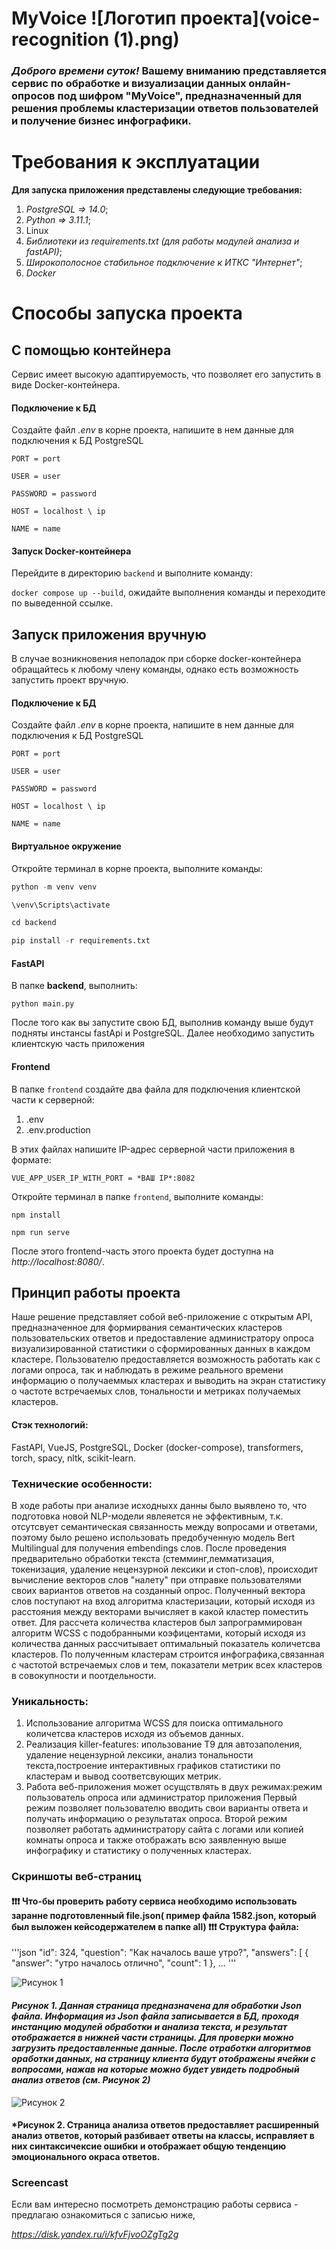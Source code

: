 # MyVoice ![Логотип проекта](voice-recognition (1).png)

  ### *Доброго времени суток!* **Вашему вниманию** представляется сервис по обработке и визуализации данных онлайн-опросов под шифром "**MyVoice**", предназначенный для решения проблемы кластеризации ответов пользователей и получение бизнес инфографики. ###

# Требования к эксплуатации
**Для запуска приложения представлены следующие требования:**
1) *PostgreSQL => 14.0*;
2) *Python => 3.11.1*;
3) Linux
4) *Библиотеки из requirements.txt (для работы модулей анализа и fastAPI)*;
5) *Широкополосное стабильное подключение к ИТКС "Интернет"*;
6) *Docker* 

# Способы запуска проекта
## С помощью контейнера
  Сервис имеет высокую адаптируемость, что позволяет его запустить в виде Docker-контейнера.
#### Подключение к БД
  Создайте файл *.env* в корне проекта, напишите в нем данные для подключения к БД PostgreSQL

`PORT = port `

`USER = user `

`PASSWORD = password `

`HOST = localhost \ ip `

`NAME = name`

#### Запуск Docker-контейнера
  Перейдите в директорию `backend` и выполните команду:
  
  `docker compose up --build`, ожидайте выполнения команды и переходите по выведенной ссылке.
## Запуск приложения вручную
  В случае возникновения неполадок при сборке docker-контейнера обращайтесь к любому члену команды, однако есть возможность запустить проект вручную.
  #### Подключение к БД
  Создайте файл *.env* в корне проекта, напишите в нем данные для подключения к БД PostgreSQL

`PORT = port `

`USER = user `

`PASSWORD = password `

`HOST = localhost \ ip `

`NAME = name`

#### Виртуальное окружение

Откройте терминал в корне проекта, выполните команды:
```python
python -m venv venv

\venv\Scripts\activate

cd backend

pip install -r requirements.txt
```
#### FastAPI

В папке **backend**, выполнить:

`python main.py`

После того как вы запустите свою БД, выполнив команду выше будут подняты инстансы fastApi и PostgreSQL. Далее необходимо запустить клиентскую часть приложения


#### Frontend
В папке `frontend` создайте два файла для подключения клиентской части к серверной:

1) .env
2) .env.production
   
В этих файлах напишите IP-адрес серверной части приложения в формате:

`VUE_APP_USER_IP_WITH_PORT = *ВАШ IP*:8082`

Откройте терминал в папке `frontend`, выполните команды:

`npm install`

`npm run serve`

После этого frontend-часть этого проекта будет доступна на *http://localhost:8080/*.

## Принцип работы проекта
Наше решение представляет собой веб-приложение с открытым API, предназначенное для формирвания семантических кластеров  пользовательских ответов и предоставление администратору опроса визуализированной статистики о сформированных данных в каждом кластере. Пользователю предоставляется возможность работать как с логами опроса, так и наблюдать в режиме реального времени информацию о получаеммых кластерах и выводить на экран статистику о частоте встречаемых слов, тональности и метриках получаемых кластеров.
#### Стэк технологий:

FastAPI, VueJS, PostgreSQL, Docker (docker-compose), transformers, torch, spacy, nltk, scikit-learn.

### Технические особенности:
В ходе работы при анализе исходныхх данны было выявлено то, что подготовка новой NLP-модели явлеяется не эффективным, 
т.к. отсутсвует семантическая связанность между вопросами и ответами, поэтому было решено использовать предобученную модель Bert Multilingual для получения embendings слов. После проведения предварительно обработки текста (стемминг,лемматизация, токенизация, удаление нецензурной лексики и стоп-слов), происходит вычисление векторов слов "налету" при отправке пользователями своих вариантов ответов на созданный опрос. Полученный вектора слов поступают на вход алгоритма кластеризации, который исходя из расстояния между векторами вычисляет в какой кластер поместить ответ. Для рассчета количества кластеров был запрограммирован алгоритм WCSS с подобранными коэфицентами, который исходя из количества данных рассчитывает оптимальный показатель количетсва кластеров. По полученным кластерам строится инфографика,связанная с частотой встречаемых слов и тем, показатели метрик всех кластеров в совокупности и поотдельности.  

### Уникальность:

1. Использование алгоритма WCSS для поиска оптимального количетсва кластеров исходя из объемов данных.
2. Реализация killer-features: ипользование Т9 для автозаполения, удаление нецензурной лексики, анализ тональности текста,построение интерактивных графиков статистики по кластерам и вывод соответсвующих метрик.
3. Работа веб-приложения может осущствлять в двух режимах:режим пользователь опроса или администратор приложения
Первый режим позволяет пользователю вводить свои варианты ответа и получать информацию о результатах опроса.
Второй режим позволяет работать администратору сайта с логами или копией комнаты опроса и также отображать всю заявленную выше инфографику и статистику о полученных кластерах.




### Скриншоты веб-страниц
#### ❗❗❗ Что-бы проверить работу сервиса необходимо использовать заранне подготовленный file.json( пример файла 1582.json, который был выложен кейсодержателем в папке all) ❗❗❗ Структура файла:
'''json
"id": 324,
    "question": "Как началось ваше утро?",
    "answers": [
        {
            "answer": "утро началось отлично",
            "count": 1
        }, ...
'''

![Рисунок 1](form.png "Рисунок 1. Симуляция заполнения формы вакансии работодателем. Прошу заметить - текст самой вакансии вводится в одно единственное поле")
#### *Рисунок 1. Данная страница предназначена для обработки Json файла. Информация из Json файла записывается в БД, проходя инстанцию модулей обработки и анализа текста, и результат отображается в нижней части страницы. Для проверки можно загрузить предоставленные данные. После отработки алгоритмов оработки данных, на страницу клиента будут отображены ячейки с вопросами, нажав на которые можно будет увидеть подробный анализ ответов (см. Рисунок 2)*

![Рисунок 2](card.png "Рисунок 2. Симуляция заполнения формы вакансии работодателем. Прошу заметить - текст самой вакансии вводится в одно единственное поле")
#### *Рисунок 2. Страница анализа ответов предоставляет расширенный анализ ответов, который разбивает ответы на классы, исправляет в них синтаксичексие ошибки и отображает общую тенденцию эмоционального окраса ответов.
### Screencast
Если вам интересно посмотреть демонстрацию работы сервиса - предлагаю ознакомиться с записью ниже,

*https://disk.yandex.ru/i/kfvFjvoOZgTg2g*
